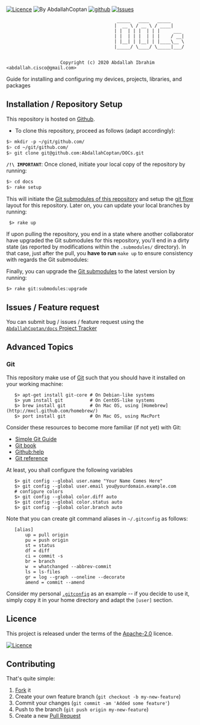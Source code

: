 [![Licence](https://img.shields.io/badge/license-Apache--2.0-blue.svg)](http://www.apache.org/licenses/LICENSE-2.0)
![By AbdallahCoptan](https://img.shields.io/badge/by-AbdallahCoptan-blue.svg) [![github](https://img.shields.io/badge/git-github-lightgray.svg)](https://github.com/AbdallahCoptan/docs) [![Issues](https://img.shields.io/badge/issues-github-green.svg)](https://github.com/AbdallahCoptan/docs/issues)

                                             _____   ____   _____     
                                            |  __ \ / __ \ / ____|    
                                            | |  | | |  | | |     ___ 
                                            | |  | | |  | | |    / __|
                                            | |__| | |__| | |____\__ \
                                            |_____/ \____/ \_____|___/
                                  
                                  
                        Copyright (c) 2020 Abdallah Ibrahim <abdallah.cisco@gmail.com>
                        

Guide for installing and configuring my devices, projects, libraries, and packages

## Installation / Repository Setup

This repository is hosted on [Github](https://github.com/AbdallahCoptan/docs).

* To clone this repository, proceed as follows (adapt accordingly):

```bash
$> mkdir -p ~/git/github.com/
$> cd ~/git/github.com/
$> git clone git@github.com:AbdallahCoptan/DOCs.git
```


**`/!\ IMPORTANT`**: Once cloned, initiate your local copy of the repository by running:

```bash
$> cd docs
$> rake setup
```

This will initiate the [Git submodules of this repository](.gitmodules) and setup the [git flow](https://www.atlassian.com/git/tutorials/comparing-workflows/gitflow-workflow) layout for this repository. Later on, you can update your local branches by running:

     $> rake up

If upon pulling the repository, you end in a state where another collaborator have upgraded the Git submodules for this repository, you'll end in a dirty state (as reported by modifications within the `.submodules/` directory). In that case, just after the pull, you **have to run** `make up` to ensure consistency with regards the Git submodules:

Finally, you can upgrade the [Git submodules](.gitmodules) to the latest version by running:

    $> rake git:submodules:upgrade

## Issues / Feature request

You can submit bug / issues / feature request using the [`AbdallahCoptan/docs` Project Tracker](https://github.com/AbdallahCoptan/docs/issues)



## Advanced Topics

### Git

This repository make use of [Git](http://git-scm.com/) such that you should have it installed on your working machine: 

       $> apt-get install git-core # On Debian-like systems
       $> yum install git          # On CentOS-like systems
       $> brew install git         # On Mac OS, using [Homebrew](http://mxcl.github.com/homebrew/)
       $> port install git         # On Mac OS, using MacPort

Consider these resources to become more familiar (if not yet) with Git:

* [Simple Git Guide](http://rogerdudler.github.io/git-guide/)
* [Git book](http://book.git-scm.com/index.html)
* [Github:help](http://help.github.com/mac-set-up-git/)
* [Git reference](http://gitref.org/)

At least, you shall configure the following variables

       $> git config --global user.name "Your Name Comes Here"
       $> git config --global user.email you@yourdomain.example.com
       # configure colors
       $> git config --global color.diff auto
       $> git config --global color.status auto
       $> git config --global color.branch auto

Note that you can create git command aliases in `~/.gitconfig` as follows: 

       [alias]
           up = pull origin
           pu = push origin
           st = status
           df = diff
           ci = commit -s
           br = branch
           w  = whatchanged --abbrev-commit
           ls = ls-files
           gr = log --graph --oneline --decorate
           amend = commit --amend

Consider my personal [`.gitconfig`](https://github.com/Falkor/dotfiles/blob/master/git/.gitconfig) as an example -- if you decide to use it, simply copy it in your home directory and adapt the `[user]` section. 
## Licence

This project is released under the terms of the [Apache-2.0]() licence.

[![Licence](https://www.apache.org/images/feather-small.gif)](http://www.apache.org/licenses/LICENSE-2.0)

## Contributing

That's quite simple:

1. [Fork](https://help.github.com/articles/fork-a-repo/) it
2. Create your own feature branch (`git checkout -b my-new-feature`)
3. Commit your changes (`git commit -am 'Added some feature'`)
4. Push to the branch (`git push origin my-new-feature`)
5. Create a new [Pull Request](https://help.github.com/articles/using-pull-requests/)

